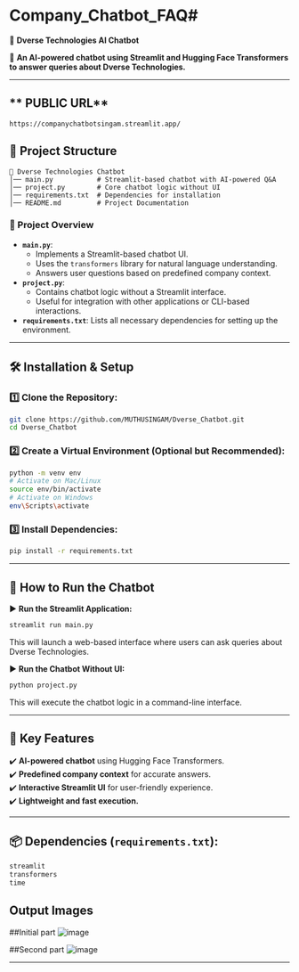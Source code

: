 # Company_Chatbot_FAQ# 
🤖 **Dverse Technologies AI Chatbot**

🚀 **An AI-powered chatbot using Streamlit and Hugging Face Transformers to answer queries about Dverse Technologies.** 

---
##  ** PUBLIC URL**
    https://companychatbotsingam.streamlit.app/
## 📂 Project Structure
```
📂 Dverse Technologies Chatbot  
│── main.py           # Streamlit-based chatbot with AI-powered Q&A  
│── project.py        # Core chatbot logic without UI  
│── requirements.txt  # Dependencies for installation  
│── README.md         # Project Documentation  
```

### 🎯 Project Overview
- **`main.py`**: 
  - Implements a Streamlit-based chatbot UI.
  - Uses the `transformers` library for natural language understanding.
  - Answers user questions based on predefined company context.
- **`project.py`**: 
  - Contains chatbot logic without a Streamlit interface.
  - Useful for integration with other applications or CLI-based interactions.
- **`requirements.txt`**: Lists all necessary dependencies for setting up the environment.

---

## 🛠️ Installation & Setup

### 1️⃣ Clone the Repository:
```sh
git clone https://github.com/MUTHUSINGAM/Dverse_Chatbot.git
cd Dverse_Chatbot
```

### 2️⃣ Create a Virtual Environment (Optional but Recommended):
```sh
python -m venv env  
# Activate on Mac/Linux  
source env/bin/activate  
# Activate on Windows  
env\Scripts\activate  
```

### 3️⃣ Install Dependencies:
```sh
pip install -r requirements.txt
```

---

## 💬 How to Run the Chatbot

▶️ **Run the Streamlit Application:**
```sh
streamlit run main.py
```
This will launch a web-based interface where users can ask queries about Dverse Technologies.

▶️ **Run the Chatbot Without UI:**
```sh
python project.py
```
This will execute the chatbot logic in a command-line interface.

---

## 📌 Key Features
✔️ **AI-powered chatbot** using Hugging Face Transformers.  
✔️ **Predefined company context** for accurate answers.  
✔️ **Interactive Streamlit UI** for user-friendly experience.  
✔️ **Lightweight and fast execution.**  

---

## 📦 Dependencies (`requirements.txt`):
```txt
streamlit  
transformers  
time  
```

## Output Images 
##Initial part
![image](https://github.com/user-attachments/assets/ee25c11b-d300-4688-b901-190c1e8ec5d2)

##Second part
![image](https://github.com/user-attachments/assets/4843d2a8-b10d-45ad-a216-86c74a82b835)


---


